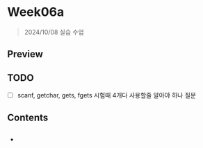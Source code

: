 # Week06a

> 2024/10/08 실습 수업

## Preview

>

## TODO

- [ ] scanf, getchar, gets, fgets 시험때 4개다 사용할줄 알아야 하나 질문  

## Contents

- ##

    >
